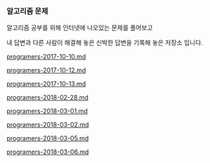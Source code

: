 ### 알고리즘 문제

알고리즘 공부를 위해 인터넷에 나오있는 문제를 풀어보고 

내 답변과 다른 사람이 해결해 놓은 신박한 답변을 기록해 놓은 저장소 입니다.

[programers-2017-10-10.md](https://github.com/zooozoo/algorithm/blob/master/programers-2017-10-10.md)

[programers-2017-10-12.md](https://github.com/zooozoo/algorithm/blob/master/programers-2017-10-12.md)

[programers-2017-10-13.md](https://github.com/zooozoo/algorithm/blob/master/programers-2017-10-13.md)

[programers-2018-02-28.md](https://github.com/zooozoo/algorithm/blob/master/programers-2018-02-28.md)

[programers-2018-03-01.md](https://github.com/zooozoo/algorithm/blob/master/programers-2018-03-01.md)

[programers-2018-03-02.md](https://github.com/zooozoo/algorithm/blob/master/programers-2018-03-02.md)

[programers-2018-03-05.md](https://github.com/zooozoo/algorithm/blob/master/programers-2018-03-05.md)

[programers-2018-03-06.md](https://github.com/zooozoo/algorithm/blob/master/programers-2018-03-06.md)

